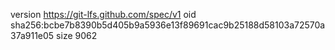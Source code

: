 version https://git-lfs.github.com/spec/v1
oid sha256:bcbe7b8390b5d405b9a5936e13f89691cac9b25188d58103a72570a37a911e05
size 9062
